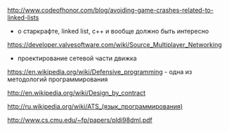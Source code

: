 <http://www.codeofhonor.com/blog/avoiding-game-crashes-related-to-linked-lists>
- о старкрафте, linked list, c++ и вообще должно быть интересно

<https://developer.valvesoftware.com/wiki/Source_Multiplayer_Networking>
- проектирование сетевой части движка

<https://en.wikipedia.org/wiki/Defensive_programming> - одна из
методологий программирования

<http://en.wikipedia.org/wiki/Design_by_contract>

<http://ru.wikipedia.org/wiki/ATS_(язык_программирования)>

<http://www.cs.cmu.edu/~fp/papers/pldi98dml.pdf>